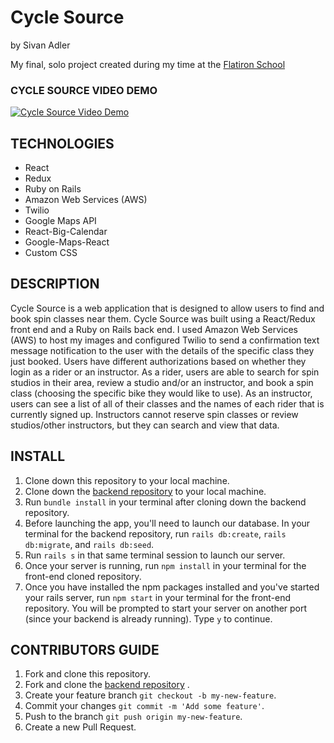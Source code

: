 # Cycle Source
by Sivan Adler


My final, solo project created during my time at the [Flatiron School](https://flatironschool.com/)

### CYCLE SOURCE VIDEO DEMO
[![Cycle Source Video Demo](https://img.youtube.com/vi/VolgRFBhA1A/0.jpg)](https://www.youtube.com/watch?v=VolgRFBhA1A)


## TECHNOLOGIES
- React
- Redux
- Ruby on Rails
- Amazon Web Services (AWS)
- Twilio
- Google Maps API
- React-Big-Calendar
- Google-Maps-React
- Custom CSS


## DESCRIPTION
Cycle Source is a web application that is designed to allow users to find and book spin classes near them. Cycle Source was built using a React/Redux front end and a Ruby on Rails back end. I used Amazon Web Services (AWS) to host my images and configured Twilio to send a confirmation text message notification to the user with the details of the specific class they just booked. Users have different authorizations based on whether they login as a rider or an instructor. As a rider, users are able to search for spin studios in their area, review a studio and/or an instructor, and book a spin class (choosing the specific bike they would like to use). As an instructor, users can see a list of all of their classes and the names of each rider that is currently signed up. Instructors cannot reserve spin classes or review studios/other instructors, but they can search and view that data.


## INSTALL
1. Clone down this repository to your local machine. 
2. Clone down the [backend repository](https://github.com/sivanadler/cycle-source-backend) to your local machine.
3. Run ```bundle install``` in your terminal after cloning down the backend repository. 
4. Before launching the app, you'll need to launch our database. In your terminal for the backend repository, run ```rails db:create```, ```rails db:migrate```, and ```rails db:seed```.
5. Run ```rails s``` in that same terminal session to launch our server.
6. Once your server is running, run ```npm install``` in your terminal for the front-end cloned repository.
7. Once you have installed the npm packages installed and you've started your rails server, run ``` npm start ``` in your terminal for the front-end repository. You will be prompted to start your server on another port (since your backend is already running). Type ```y``` to continue.


## CONTRIBUTORS GUIDE
1. Fork and clone this repository.
2. Fork and clone the [backend repository](https://github.com/sivanadler/cycle-source-backend) .
3. Create your feature branch ```git checkout -b my-new-feature```.
4. Commit your changes ```git commit -m 'Add some feature'```.
5. Push to the branch ```git push origin my-new-feature```.
6. Create a new Pull Request.
